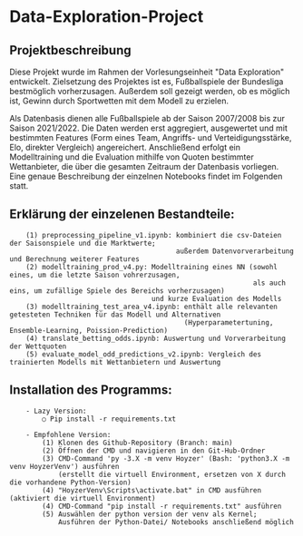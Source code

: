 # Data-Exploration-Project

## Projektbeschreibung

Diese Projekt wurde im Rahmen der Vorlesungseinheit "Data Exploration" entwickelt. Zielsetzung des Projektes ist es, Fußballspiele der Bundesliga bestmöglich vorherzusagen. Außerdem soll gezeigt werden, ob es möglich ist, Gewinn durch Sportwetten mit dem Modell zu erzielen.

Als Datenbasis dienen alle Fußballspiele ab der Saison 2007/2008 bis zur Saison 2021/2022. Die Daten werden erst aggregiert, ausgewertet und mit bestimmten Features (Form eines Team, Angriffs- und Verteidigungsstärke, Elo, direkter Vergleich) angereichert. Anschließend erfolgt ein Modelltraining und die Evaluation mithilfe von Quoten bestimmter Wettanbieter, die über die gesamten Zeitraum der Datenbasis vorliegen. Eine genaue Beschreibung der einzelnen Notebooks findet im Folgenden statt.

## Erklärung der einzelenen Bestandteile:

```
    (1) preprocessing_pipeline_v1.ipynb: kombiniert die csv-Dateien der Saisonspiele und die Marktwerte;
                                         außerdem Datenvorverarbeitung und Berechnung weiterer Features
    (2) modelltraining_prod_v4.py: Modelltraining eines NN (sowohl eines, um die letzte Saison vohrerzusagen,
                                                            als auch eins, um zufällige Spiele des Bereichs vorherzusagen)
                                   und kurze Evaluation des Modells
    (3) modelltraining_test_area_v4.ipynb: enthält alle relevanten getesteten Techniken für das Modell und Alternativen
                                           (Hyperparametertuning, Ensemble-Learning, Poission-Prediction)
    (4) translate_betting_odds.ipynb: Auswertung und Vorverarbeitung der Wettquoten
    (5) evaluate_model_odd_predictions_v2.ipynb: Vergleich des trainierten Modells mit Wettanbietern und Auswertung

```

## Installation des Programms:

```
	- Lazy Version:
		○ Pip install -r requirements.txt

	- Empfohlene Version:
		(1) Klonen des Github-Repository (Branch: main)
		(2) Öffnen der CMD und navigieren in den Git-Hub-Ordner
		(3) CMD-Command 'py -3.X -m venv Hoyzer' (Bash: 'python3.X -m venv HoyzerVenv') ausführen
		    (erstellt die virtuell Environment, ersetzen von X durch die vorhandene Python-Version)
		(4) "HoyzerVenv\Scripts\activate.bat" in CMD ausführen (aktiviert die virtuell Environment)
		(4) CMD-Command "pip install -r requirements.txt" ausführen
		(5) Auswählen der python version der venv als Kernel;
		    Ausführen der Python-Datei/ Notebooks anschließend möglich
```

